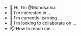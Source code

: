 - 👋 Hi, I’m @Mohdsamia
- 👀 I’m interested in ...
- 🌱 I’m currently learning ...
- 💞️ I’m looking to collaborate on ...
- 📫 How to reach me ...

<!---
Mohdsamia/Mohdsamia is a ✨ special ✨ repository because its `README.md` (this file) appears on your GitHub profile.
You can click the Preview link to take a look at your changes.
--->

